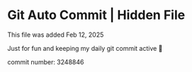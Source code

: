 # Git Auto Commit | Hidden File

This file was added Feb 12, 2025

Just for fun and keeping my daily git commit active 🤪

commit number: 3248846
